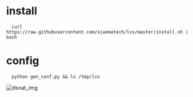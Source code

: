# install
      curl https://raw.githubusercontent.com/xiaomatech/lvs/master/install.sh | bash

# config
      python gen_conf.py && ls /tmp/lvs

     
![dsnat_img](https://raw.githubusercontent.com/xiaomatech/lvs/master/fullnat.jpg)

